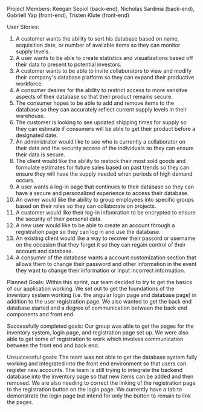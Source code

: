Project Members: Keegan Sepiol (back-end), Nicholas Sardinia (back-end), Gabriell Yap (front-end), Tristen Klute (front-end)

User Stories: 
1) A customer wants the ability to sort his database based on name, acquisition date, or number of available items so they can monitor supply levels. 
2) A user wants to be able to create statistics and visualizations based off their data to present to potential investors. 
3) A customer wants to be able to invite collaborators to view and modify their company's database platform so they can expand their productive workforce.
4) A consumer desires for the ability to restrict access to more sensitve aspects of their database so that their product remains secure.
5) The consumer hopes to be able to add and remove items to the database so they can accurately reflect current supply levels in their warehouse.
6) The customer is looking to see updated shipping times for supply so they can estimate if consumers will be able to get their product before a designated date. 
7) An administrator would like to see who is currently a collaborator on their data and the security access of the individuals so they can ensure their data is secure.
8) The client would like the ability to restock their most sold goods and formulate estimates for future sales based on past trends so they can ensure they will have the supply needed when periods of high demand occurs.
9) A user wants a log-in page that continues to their database so they can have a secure and personalized experience to access their database.
10) An owner would like the ability to group employees into specific groups based on their roles so they can collaborate on projects.
11) A customer would like their log-in infomration to be encrypted to ensure the security of their personal data.
12) A new user would like to be able to create an account through a registration page so they can log in and use the database.
13) An existing client would like a way to recover their passord or username on the occasion that they forget it so they can regain control of their account and database.
14) A consumer of the database wants a account customization section that allows them to change their password and other information in the event they want to change their information or input incorrect information.

Planned Goals:
Within this sprint, our team decided to try to get the basics of our application working. We set out to get the foundations of the inventory system working (i.e. the angular login page and database page) in addition to the user registration page. We also wanted to get the back end database started and a degree of communication between the back end components and front end.

Successfully completed goals:
Our group was able to get the pages for the inventory system, login page, and registration page set up. We were also able to get some of registration to work which involves communication between the front end and back end. 

Unsuccessful goals:
The team was not able to get the database system fully working and integrated into the front end environment so that users can register new accounts. The team is still trying to integrate the backend database into the inventory page so that new items can be added and then removed. We are also needing to correct the linking of the registration page to the registration button on the login page. We currently have a tab to demonstrate the login page but intend for only the button to remain to link the pages.

